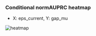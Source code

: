 ### Conditional normAUPRC heatmap

- X: eps_current, Y: gap_mu

![heatmap](/home/elicer/project_0814_2/results/20250818-231929/holdout/conditional_heatmap_eps_current_vs_gap_mu.png)
